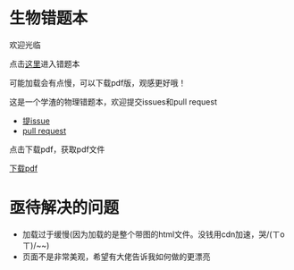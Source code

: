 # 生物错题本

欢迎光临

点击[这里](https://quang-ivan.github.io/biology/biology.html)进入错题本

可能加载会有点慢，可以下载pdf版，观感更好哦！

这是一个学渣的物理错题本，欢迎提交issues和pull request

- [提issue](https://github.com/quang-Ivan/biology/issues)
- [pull request](https://github.com/quang-Ivan/biology/pulls)

点击下载pdf，获取pdf文件

[下载pdf](https://github.com/quang-Ivan/biology/files/5365181/biology.pdf)

# 亟待解决的问题
- 加载过于缓慢(因为加载的是整个带图的html文件。没钱用cdn加速，哭/(ㄒoㄒ)/~~)
- 页面不是非常美观，希望有大佬告诉我如何做的更漂亮